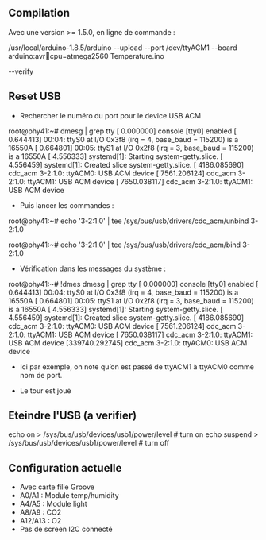 
Compilation
-----------
Avec une version >= 1.5.0, en ligne de commande : 

/usr/local/arduino-1.8.5/arduino --upload --port /dev/ttyACM1 --board arduino:avr:mega:cpu=atmega2560 Temperature.ino 

--verify

Reset USB
---------
* Rechercher le numéro du port pour le device USB ACM

root@phy41:~# dmesg | grep tty
[    0.000000] console [tty0] enabled
[    0.644413] 00:04: ttyS0 at I/O 0x3f8 (irq = 4, base_baud = 115200) is a 16550A
[    0.664801] 00:05: ttyS1 at I/O 0x2f8 (irq = 3, base_baud = 115200) is a 16550A
[    4.556333] systemd[1]: Starting system-getty.slice.
[    4.556459] systemd[1]: Created slice system-getty.slice.
[ 4186.085690] cdc_acm 3-2:1.0: ttyACM0: USB ACM device
[ 7561.206124] cdc_acm 3-2:1.0: ttyACM1: USB ACM device
[ 7650.038117] cdc_acm 3-2:1.0: ttyACM1: USB ACM device

 * Puis lancer les commandes : 

root@phy41:~# echo '3-2:1.0' | tee /sys/bus/usb/drivers/cdc_acm/unbind 
3-2:1.0

root@phy41:~# echo '3-2:1.0' | tee /sys/bus/usb/drivers/cdc_acm/bind 
3-2:1.0

 * Vérification dans les messages du système : 

root@phy41:~# !dmes
dmesg | grep tty
[    0.000000] console [tty0] enabled
[    0.644413] 00:04: ttyS0 at I/O 0x3f8 (irq = 4, base_baud = 115200) is a 16550A
[    0.664801] 00:05: ttyS1 at I/O 0x2f8 (irq = 3, base_baud = 115200) is a 16550A
[    4.556333] systemd[1]: Starting system-getty.slice.
[    4.556459] systemd[1]: Created slice system-getty.slice.
[ 4186.085690] cdc_acm 3-2:1.0: ttyACM0: USB ACM device
[ 7561.206124] cdc_acm 3-2:1.0: ttyACM1: USB ACM device
[ 7650.038117] cdc_acm 3-2:1.0: ttyACM1: USB ACM device
[339740.292745] cdc_acm 3-2:1.0: ttyACM0: USB ACM device

 * Ici par exemple, on note qu’on est passé de ttyACM1 à ttyACM0 comme nom de port.

 * Le tour est jouė

Eteindre l'USB (a verifier)
---------------------------
echo on > /sys/bus/usb/devices/usb1/power/level       # turn on
echo suspend > /sys/bus/usb/devices/usb1/power/level  # turn off

Configuration actuelle
----------------------

 * Avec carte fille Groove
 * A0/A1 : Module temp/humidity
 * A4/A5 : Module light
 * A8/A9 : CO2
 * A12/A13 : O2
 * Pas de screen I2C connecté

